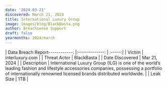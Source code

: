 ```yaml
---
date: '2024-03-21'
discovered: March 21, 2024
title: International Luxury Group
image: images/blog/BlackBasta.png
author: Breachsense Support
draft: false
yearmonths: 2024/march
---
```


| Data Breach Report------------:     |:-------------:    | :-----:|
| Victim      | interluxury.com      | 
| Threat Actor      | BlackBasta      | 
| Date Discovered      | Mar 21, 2024      | 
| Description      | International Luxury Group (ILG) is one of the world’s leading fashion and lifestyle accessories companies, possessing a portfolio of internationally renowned licensed brands distributed worldwide.      | 
| Leak Size      | 1TB      | 


